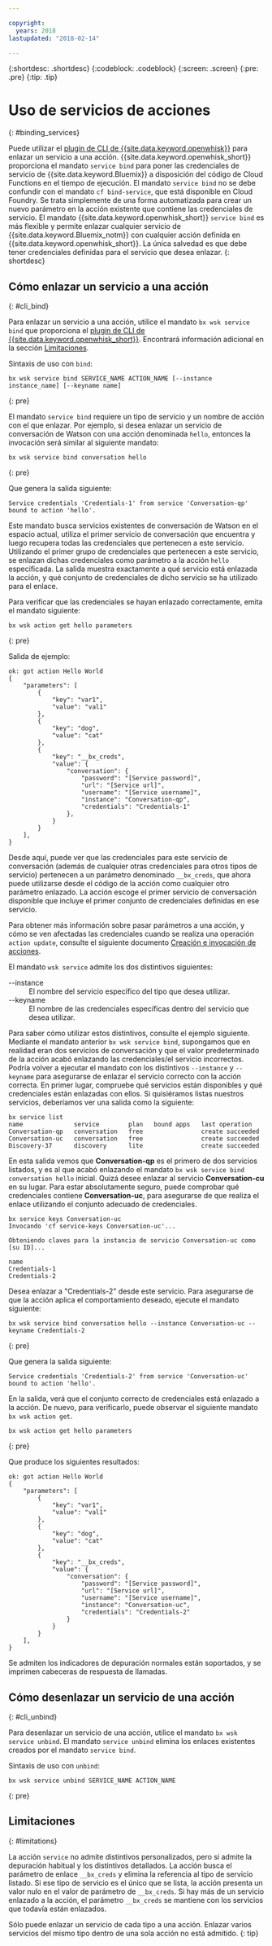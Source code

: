 ```yaml
---

copyright:
  years: 2018
lastupdated: "2018-02-14"

---
```


{:shortdesc: .shortdesc}
{:codeblock: .codeblock}
{:screen: .screen}
{:pre: .pre}
{:tip: .tip}

# Uso de servicios de acciones
{: #binding_services}

Puede utilizar el [plugin de CLI de {{site.data.keyword.openwhisk}}](./bluemix_cli.html) para enlazar un servicio a una acción. {{site.data.keyword.openwhisk_short}} proporciona el mandato `service bind` para poner las credenciales de servicio de {{site.data.keyword.Bluemix}} a disposición del código de Cloud Functions en el tiempo de ejecución. El mandato `service bind` no se debe confundir con el mandato `cf bind-service`, que está disponible en Cloud Foundry. Se trata simplemente de una forma automatizada para crear un nuevo parámetro en la acción existente que contiene las credenciales de servicio. El mandato {{site.data.keyword.openwhisk_short}} `service bind` es más flexible y permite enlazar cualquier servicio de {{site.data.keyword.Bluemix_notm}} con cualquier acción definida en {{site.data.keyword.openwhisk_short}}. La única salvedad es que debe tener credenciales definidas para el servicio que desea enlazar.
{: shortdesc}

## Cómo enlazar un servicio a una acción
{: #cli_bind}

Para enlazar un servicio a una acción, utilice el mandato `bx wsk service bind` que proporciona el [plugin de CLI de {{site.data.keyword.openwhisk_short}}](./bluemix_cli.html). Encontrará información adicional en la sección [Limitaciones](./binding_services.html#limitations).

Sintaxis de uso con `bind`:
```
bx wsk service bind SERVICE_NAME ACTION_NAME [--instance instance_name] [--keyname name]
```
{: pre}

El mandato `service bind` requiere un tipo de servicio y un nombre de acción con el que enlazar. Por ejemplo, si desea enlazar un servicio de conversación de Watson con una acción denominada `hello`, entonces la invocación será similar al siguiente mandato:
```
bx wsk service bind conversation hello
```
{: pre}

Que genera la salida siguiente:
``` 
Service credentials 'Credentials-1' from service 'Conversation-qp' bound to action 'hello'.
```

Este mandato busca servicios existentes de conversación de Watson en el espacio actual, utiliza el primer servicio de conversación que encuentra y luego recupera todas las credenciales que pertenecen a este servicio. Utilizando el primer grupo de credenciales que pertenecen a este servicio, se enlazan dichas credenciales como parámetro a la acción `hello` especificada. La salida muestra exactamente a qué servicio está enlazada la acción, y qué conjunto de credenciales de dicho servicio se ha utilizado para el enlace.

Para verificar que las credenciales se hayan enlazado correctamente, emita el mandato siguiente:
```
bx wsk action get hello parameters
```
{: pre}

Salida de ejemplo:
```
ok: got action Hello World
{
    "parameters": [
        {
            "key": "var1",
            "value": "val1"
        },
        {
            "key": "dog",
            "value": "cat"
        },
        {
            "key": "__bx_creds",
            "value": {
                "conversation": {
                    "password": "[Service password]",
                    "url": "[Service url]",
                    "username": "[Service username]",
                    "instance": "Conversation-qp",
                    "credentials": "Credentials-1"
                },
            }
        }
    ],
}
```

Desde aquí, puede ver que las credenciales para este servicio de conversación (además de cualquier otras credenciales para otros tipos de servicio) pertenecen a un parámetro denominado `__bx_creds`, que ahora puede utilizarse desde el código de la acción como cualquier otro parámetro enlazado. La acción escoge el primer servicio de conversación disponible que incluye el primer conjunto de credenciales definidas en ese servicio. 

Para obtener más información sobre pasar parámetros a una acción, y cómo se ven afectadas las credenciales cuando se realiza una operación `action update`, consulte el siguiente documento [Creación e invocación de acciones](openwhisk_actions.html#openwhisk_pass_params).

El mandato `wsk service` admite los dos distintivos siguientes:

<dl>
    <dt>--instance</dt>
    <dd>El nombre del servicio específico del tipo que desea utilizar.</dd>
    <dt>--keyname</dt>
    <dd>El nombre de las credenciales específicas dentro del servicio que desea utilizar.</dd>
</dl>

Para saber cómo utilizar estos distintivos, consulte el ejemplo siguiente. Mediante el mandato anterior `bx wsk service bind`, supongamos que en realidad eran dos servicios de conversación y que el valor predeterminado de la acción acabó enlazando las credenciales/el servicio incorrectos. Podría volver a ejecutar el mandato con los distintivos `--instance` y `--keyname` para asegurarse de enlazar el servicio correcto con la acción correcta. En primer lugar, compruebe qué servicios están disponibles y qué credenciales están enlazadas con ellos. Si quisiéramos listas nuestros servicios, deberíamos ver una salida como la siguiente:

```
bx service list
name              service        plan   bound apps   last operation
Conversation-qp   conversation   free                create succeeded
Conversation-uc   conversation   free                create succeeded
Discovery-37      discovery      lite                create succeeded
```

En esta salida vemos que **Conversation-qp** es el primero de dos servicios listados, y es al que acabó enlazando el mandato `bx wsk service bind conversation hello` inicial. Quizá desee enlazar al servicio **Conversation-cu** en su lugar. Para estar absolutamente seguro, puede comprobar qué credenciales contiene **Conversation-uc**, para asegurarse de que realiza el enlace utilizando el conjunto adecuado de credenciales.

```
bx service keys Conversation-uc
Invocando 'cf service-keys Conversation-uc'...

Obteniendo claves para la instancia de servicio Conversation-uc como [su ID]...

name
Credentials-1
Credentials-2
```

Desea enlazar a "Credentials-2" desde este servicio. Para asegurarse de que la acción aplica el comportamiento deseado, ejecute el mandato siguiente:
```
bx wsk service bind conversation hello --instance Conversation-uc --keyname Credentials-2
```
{: pre}

Que genera la salida siguiente:
```
Service credentials 'Credentials-2' from service 'Conversation-uc' bound to action 'hello'.
```

En la salida, verá que el conjunto correcto de credenciales está enlazado a la acción. De nuevo, para verificarlo, puede observar el siguiente mandato `bx wsk action get`.
```
bx wsk action get hello parameters
```
{: pre}

Que produce los siguientes resultados:
```
ok: got action Hello World
{
    "parameters": [
        {
            "key": "var1",
            "value": "val1"
        },
        {
            "key": "dog",
            "value": "cat"
        },
        {
            "key": "__bx_creds",
            "value": {
                "conversation": {
                    "password": "[Service password]",
                    "url": "[Service url]",
                    "username": "[Service username]",
                    "instance": "Conversation-uc",
                    "credentials": "Credentials-2"
                }
            }
        }
    ],
}
```

Se admiten los indicadores de depuración normales están soportados, y se imprimen cabeceras de respuesta de llamadas.

## Cómo desenlazar un servicio de una acción
{: #cli_unbind}

Para desenlazar un servicio de una acción, utilice el mandato `bx wsk service unbind`. El mandato `service unbind` elimina los enlaces existentes creados por el mandato `service bind`.

Sintaxis de uso con `unbind`:
```
bx wsk service unbind SERVICE_NAME ACTION_NAME
```
{: pre}

## Limitaciones
{: #limitations}

La acción `service` no admite distintivos personalizados, pero sí admite la depuración habitual y los distintivos detallados. La acción busca el parámetro de enlace `__bx_creds` y elimina la referencia al tipo de servicio listado. Si ese tipo de servicio es el único que se lista, la acción presenta un valor nulo en el valor de parámetro de `__bx_creds`. Si hay más de un servicio enlazado a la acción, el parámetro `__bx_creds` se mantiene con los servicios que todavía están enlazados.

Sólo puede enlazar un servicio de cada tipo a una acción. Enlazar varios servicios del mismo tipo dentro de una sola acción no está admitido.
{: tip}


